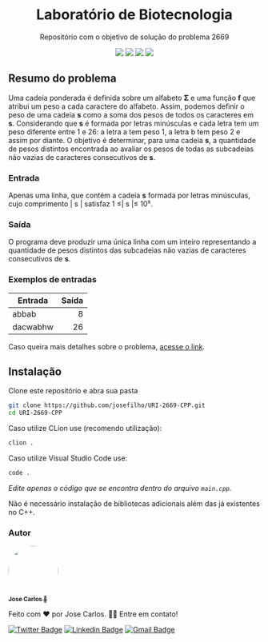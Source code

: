 <h1 align="center">Laboratório de Biotecnologia</h1>

<p align="center">Repositório com o objetivo de solução do problema 2669</p>

<div align="center">
  <img src="https://img.shields.io/badge/Status-Unsolved-%23f01d1d?style=for-the-badge" />
  <img src="https://img.shields.io/github/languages/top/josefilho/URI-2669-CPP?color=%237159c1&style=for-the-badge" />
  <img src="https://img.shields.io/github/size/josefilho/URI-2669-CPP/main.cpp?color=%237159c1&style=for-the-badge" />
  <img src="https://img.shields.io/badge/Made%20By-Jose%20Carlos-%237159c1?style=for-the-badge" />
</div>

## Resumo do problema

Uma cadeia ponderada é definida sobre um alfabeto **Σ** e uma função **f** que atribui um peso a cada caractere do alfabeto. Assim, podemos definir o peso de uma cadeia **s** como a soma dos pesos de todos os caracteres em **s**. Considerando que **s** é formada por letras minúsculas e cada letra tem um peso diferente entre 1 e 26: a letra a tem peso 1, a letra b tem peso 2 e assim por diante.
O objetivo é determinar, para uma cadeia **s**, a quantidade de pesos distintos encontrada ao avaliar os pesos de todas as subcadeias não vazias de caracteres consecutivos de **s**.

### Entrada

Apenas uma linha, que contém a cadeia **s** formada por letras minúsculas, cujo comprimento | s | satisfaz 1 ≤| s |≤ 10⁵.

### Saída

O programa deve produzir uma única linha com um inteiro representando a quantidade de pesos distintos das subcadeias não vazias de caracteres consecutivos de **s**.

### Exemplos de entradas

| Entrada | Saída |
|---------|------:|
|abbab    |      8|
|dacwabhw |     26|

Caso queira mais detalhes sobre o problema, [acesse o link](https://www.beecrowd.com.br/judge/pt/problems/view/2669).

## Instalação

Clone este repositório e abra sua pasta
```bash
git clone https://github.com/josefilho/URI-2669-CPP.git
cd URI-2669-CPP
```

Caso utilize CLion use (recomendo utilização):
```bash
clion .
```

Caso utilize Visual Studio Code use:
```bash
code .
```

*Edite apenas o código que se encontra dentro do arquivo ```main.cpp```.*

Não é necessário instalação de bibliotecas adicionais além das já existentes no C++.

### Autor

<a href="https://app.rocketseat.com.br/me/jose-carlos">
  <img
    style="border-radius: 50%;" 
    src="https://avatars.githubusercontent.com/u/65318203?v=4" 
    width="100px;"
    alt=""
  />
  <br />
  <sub>
    <b>  Jose Carlos 💜</b>
  </sub>
</a>

Feito com ❤️ por Jose Carlos. 👋🏼 Entre em contato!

[![Twitter Badge](https://img.shields.io/twitter/url?color=7159c1&label=Twitter&logo=twitter&style=for-the-badge&url=https%3A%2F%2Ftwitter.com%2Flxblvk&logoColor=white)](https://twitter.com/lxblvk) [![Linkedin Badge](https://img.shields.io/badge/Linkedin-Jose%20Carlos-7159c1?style=for-the-badge&logo=linkedin)](https://www.linkedin.com/in/tgmarinho/) 
[![Gmail Badge](https://img.shields.io/badge/Gmail-Jose%20Carlos-7159c1?style=for-the-badge&logo=Gmail&logoColor=white&link=mailto:iamjose.filho@gmail.com)](mailto:iamjose.filho@gmail.com)

